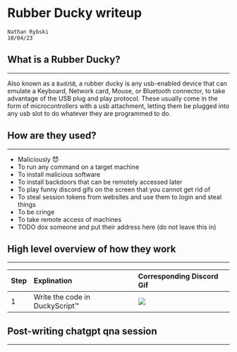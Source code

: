 # Rubber Ducky writeup
```
Nathan Rybski
10/04/23
```
## What is a Rubber Ducky?
---
Also known as a `BadUSB`, a rubber ducky is any usb-enabled device that can emulate a Keyboard, Network card, Mouse, or Bluetooth connector, to take advantage of the USB plug and play protocol. These usually come in the form of microcontrollers with a usb attachment, letting them be plugged into any usb slot to do whatever they are programmed to do.

## How are they used?
---
- Maliciously 😈
- To run any command on a target machine
- To install malicious software
- To install backdoors that can be remotely accessed later
- To play funny discord gifs on the screen that you cannot get rid of
- To steal session tokens from websites and use them to login and steal things
- To be cringe
- To take remote access of machines
- TODO dox someone and put their address here (do not leave this in)

## High level overview of how they work
---
| Step | Explination | Corresponding Discord Gif |
|:---|:---|:---|
| 1 | Write the code in DuckyScript:tm: | ![]((https://github.com/Probot639/quackpack/blob/main/Week1/how-to-clean-cpu.gif)) |


## Post-writing chatgpt qna session
---
